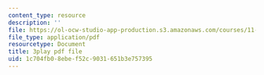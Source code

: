 ```yaml
---
content_type: resource
description: ''
file: https://ol-ocw-studio-app-production.s3.amazonaws.com/courses/11-601-introduction-to-environmental-policy-and-planning-fall-2016/1c704fb08ebef52c9031651b3e757395_A76FlzncnbU.pdf
file_type: application/pdf
resourcetype: Document
title: 3play pdf file
uid: 1c704fb0-8ebe-f52c-9031-651b3e757395
---
```

